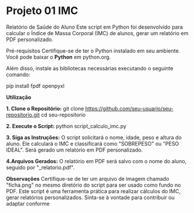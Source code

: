 # Projeto 01 IMC

Relatório de Saúde do Aluno
Este script em Python foi desenvolvido para calcular o Índice de Massa Corporal (IMC) de alunos, gerar um relatório em PDF personalizado.

Pré-requisitos
Certifique-se de ter o Python instalado em seu ambiente. Você pode baixar o **Python** em python.org.

Além disso, instale as bibliotecas necessárias executando o seguinte comando:

pip install fpdf openpyxl

**Utilização**

**1. Clone o Repositório:**
git clone https://github.com/seu-usuario/seu-repositorio.git
cd seu-repositorio

**2. Execute o Script:**
python script_calculo_imc.py

**3. Siga as Instruções:**
O script solicitará o nome, idade, peso e altura do aluno.
Ele calculará o IMC e classificará como "SOBREPESO" ou "PESO IDEAL".
Será gerado um relatório em PDF personalizado.

**4.Arquivos Gerados:**
O relatório em PDF será salvo com o nome do aluno, seguido por "_relatorio.pdf".

**Observações**
Certifique-se de ter um arquivo de imagem chamado "ficha.png" no mesmo diretório do script para ser usado como fundo no PDF.
Este script é uma ferramenta prática para realizar cálculos do IMC, gerar relatórios personalizados.
Sinta-se à vontade para contribuir ou adaptar conforme 